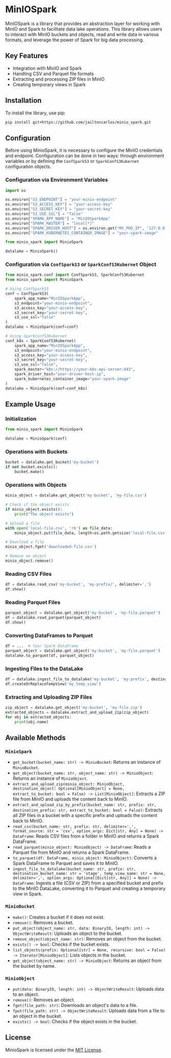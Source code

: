 # MinIOSpark

MinIOSpark is a library that provides an abstraction layer for working with MinIO and Spark to facilitate data lake operations. This library allows users to interact with MinIO buckets and objects, read and write data in various formats, and leverage the power of Spark for big data processing.

## Key Features

- Integration with MinIO and Spark
- Handling CSV and Parquet file formats
- Extracting and processing ZIP files in MinIO
- Creating temporary views in Spark

## Installation

To install the library, use pip:

```bash
pip install git+https://github.com/jailtoncarlos/minio_spark.git
```


## Configuration

Before using MinioSpark, it is necessary to configure the MinIO credentials and endpoint. Configuration can be done in two ways: through environment variables or by defining the `ConfSparkS3` or `SparkConfS3Kubernet` configuration objects.

### Configuration via Environment Variables

```python
import os

os.environ["S3_ENDPOINT"] = "your-minio-endpoint"
os.environ["S3_ACCESS_KEY"] = "your-access-key"
os.environ["S3_SECRET_KEY"] = "your-secret-key"
os.environ["S3_USE_SSL"] = "false"
os.environ["SPARK_APP_NAME"] = "MinIOSparkApp"
os.environ["SPARK_MASTER"] = "local[*]"
os.environ["SPARK_DRIVER_HOST"] = os.environ.get("MY_POD_IP", '127.0.0.1')
os.environ["SPARK_KUBERNETES_CONTAINER_IMAGE"] = "your-spark-image"

from minio_spark import MinioSpark

datalake = MinioSpark()
```

### Configuration via `ConfSparkS3` or `SparkConfS3Kubernet` Object

```python
from minio_spark.conf import ConfSparkS3, SparkConfS3Kubernet
from minio_spark import MinioSpark

# Using ConfSparkS3
conf = ConfSparkS3(
    spark_app_name="MinIOSparkApp",
    s3_endpoint="your-minio-endpoint",
    s3_access_key="your-access-key",
    s3_secret_key="your-secret-key",
    s3_use_ssl="false"
)
datalake = MinioSpark(conf=conf)

# Using SparkConfS3Kubernet
conf_k8s = SparkConfS3Kubernet(
    spark_app_name="MinIOSparkApp",
    s3_endpoint="your-minio-endpoint",
    s3_access_key="your-access-key",
    s3_secret_key="your-secret-key",
    s3_use_ssl="false",
    spark_master="k8s://https://your-k8s-api-server:443",
    spark_driver_host="your-driver-host-ip",
    spark_kubernetes_container_image="your-spark-image"
)
datalake = MinioSpark(conf=conf_k8s)
```
## Example Usage

### Initialization

```python
from minio_spark import MinioSpark

datalake = MinioSpark(conf)
```

### Operations with Buckets

```python
bucket = datalake.get_bucket('my-bucket')
if not bucket.exists():
    bucket.make()
```

### Operations with Objects

```python
minio_object = datalake.get_object('my-bucket', 'my-file.csv')

# Check if the object exists
if minio_object.exists():
    print("The object exists")

# Upload a file
with open('local-file.csv', 'rb') as file_data:
    minio_object.put(file_data, length=os.path.getsize('local-file.csv'))

# Download a file
minio_object.fget('downloaded-file.csv')

# Remove an object
minio_object.remove()
```

### Reading CSV Files

```python
df = datalake.read_csv('my-bucket', 'my-prefix/', delimiter=',')
df.show()
```

### Reading Parquet Files

```python
parquet_object = datalake.get_object('my-bucket', 'my-file.parquet')
df = datalake.read_parquet(parquet_object)
df.show()
```

### Converting DataFrames to Parquet

```python
df = ...  # Your Spark DataFrame
parquet_object = datalake.get_object('my-bucket', 'my-file.parquet')
datalake.to_parquet(df, parquet_object)
```

### Ingesting Files to the DataLake

```python
df = datalake.ingest_file_to_datalake('my-bucket', 'my-prefix', destination_bucket_name='my-destination', delimiter=',')
df.createOrReplaceTempView('my_temp_view')
```

### Extracting and Uploading ZIP Files

```python
zip_object = datalake.get_object('my-bucket', 'my-file.zip')
extracted_objects = datalake.extract_and_upload_zip(zip_object)
for obj in extracted_objects:
    print(obj.name)
```

## Available Methods

### `MinioSpark`

- `get_bucket(bucket_name: str) -> MinioBucket`: Returns an instance of `MinioBucket`.
- `get_object(bucket_name: str, object_name: str) -> MinioObject`: Returns an instance of `MinioObject`.
- `extract_and_upload_zip(minio_object: MinioObject, destination_object: Optional[MinioObject] = None, extract_to_bucket: bool = False) -> List[MinioObject]`: Extracts a ZIP file from MinIO and uploads the content back to MinIO.
- `extract_and_upload_zip_by_prefix(bucket_name: str, prefix: str, destination_prefix: str, extract_to_bucket: bool = False)`: Extracts all ZIP files in a bucket with a specific prefix and uploads the content back to MinIO.
- `read_csv(bucket_name: str, prefix: str, delimiter=',', format_source: str = 'csv', option_args: Dict[str, Any] = None) -> DataFrame`: Reads CSV files from a folder in MinIO and returns a Spark DataFrame.
- `read_parquet(minio_object: MinioObject) -> DataFrame`: Reads a Parquet file from MinIO and returns a Spark DataFrame.
- `to_parquet(df: DataFrame, minio_object: MinioObject)`: Converts a Spark DataFrame to Parquet and saves it to MinIO.
- `ingest_file_to_datalake(bucket_name: str, prefix: str, destination_bucket_name: str = 'stage', temp_view_name: str = None, delimiter=',', option_args: Optional[Dict[str, Any]] = None) -> DataFrame`: Ingests a file (CSV or ZIP) from a specified bucket and prefix to the MinIO DataLake, converting it to Parquet and creating a temporary view in Spark.

### `MinioBucket`

- `make()`: Creates a bucket if it does not exist.
- `remove()`: Removes a bucket.
- `put_object(object_name: str, data: BinaryIO, length: int) -> ObjectWriteResult`: Uploads an object to the bucket.
- `remove_object(object_name: str)`: Removes an object from the bucket.
- `exists() -> bool`: Checks if the bucket exists.
- `list_objects(prefix: Optional[str] = None, recursive: bool = False) -> Iterator[MinioObject]`: Lists objects in the bucket.
- `get_object(object_name: str) -> MinioObject`: Returns an object from the bucket by name.

### `MinioObject`

- `put(data: BinaryIO, length: int) -> ObjectWriteResult`: Uploads data to an object.
- `remove()`: Removes an object.
- `fget(file_path: str)`: Downloads an object's data to a file.
- `fput(file_path: str) -> ObjectWriteResult`: Uploads data from a file to an object in the bucket.
- `exists() -> bool`: Checks if the object exists in the bucket.

## License

MinioSpark is licensed under the [MIT License](LICENSE).
```
